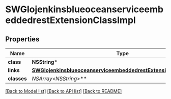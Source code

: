 # SWGIojenkinsblueoceanserviceembeddedrestExtensionClassImpl

## Properties
Name | Type | Description | Notes
------------ | ------------- | ------------- | -------------
**class** | **NSString*** |  | [optional] 
**links** | [**SWGIojenkinsblueoceanserviceembeddedrestExtensionClassImplLinks***](SWGIojenkinsblueoceanserviceembeddedrestExtensionClassImplLinks.md) |  | [optional] 
**classes** | **NSArray&lt;NSString*&gt;*** |  | [optional] 

[[Back to Model list]](../README.md#documentation-for-models) [[Back to API list]](../README.md#documentation-for-api-endpoints) [[Back to README]](../README.md)


